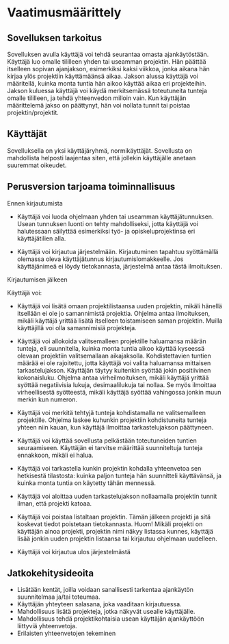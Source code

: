 # Vaatimusmäärittely

## Sovelluksen tarkoitus

Sovelluksen avulla käyttäjä voi tehdä seurantaa omasta ajankäytöstään. Käyttäjä luo omalle tililleen yhden tai useamman projektin. Hän päättää itselleen sopivan ajanjakson, esimerkiksi kaksi viikkoa, jonka aikana hän kirjaa ylös projektiin käyttämäänsä aikaa. Jakson alussa käyttäjä voi määritellä, kuinka monta tuntia hän aikoo käyttää aikaa eri projekteihin. Jakson kuluessa käyttäjä voi käydä merkitsemässä toteutuneita tunteja omalle tililleen, ja tehdä yhteenvedon milloin vain. Kun käyttäjän määrittelemä jakso on päättynyt, hän voi nollata tunnit tai poistaa projektin/projektit.


## Käyttäjät

Sovelluksella on yksi käyttäjäryhmä, normikäyttäjät. Sovellusta on mahdollista helposti laajentaa siten, että jollekin käyttäjälle anetaan suuremmat oikeudet.

## Perusversion tarjoama toiminnallisuus

Ennen kirjautumista

* Käyttäjä voi luoda ohjelmaan yhden tai useamman käyttäjätunnuksen.  Usean tunnuksen luonti on tehty mahdolliseksi, jotta käyttäjä voi halutessaan säilyttää esimerkiksi työ- ja opiskeluprojektinsa eri käyttäjätilien alla. 

* Käyttäjä voi kirjautua järjestelmään. Kirjautuminen tapahtuu syöttämällä olemassa oleva käyttäjätunnus kirjautumislomakkeelle. Jos käyttäjänimeä ei löydy tietokannasta, järjestelmä antaa tästä ilmoituksen. 

Kirjautumisen jälkeen 

Käyttäjä voi:
* Käyttäjä voi lisätä omaan projektilistaansa uuden projektin, mikäli hänellä itsellään ei ole jo samannimistä projektia. Ohjelma antaa ilmoituksen, mikäli käyttäjä yrittää lisätä itselleen toistamiseen saman projektin. Muilla käyttäjillä voi olla samannimisiä projekteja.

* Käyttäjä voi allokoida valitsemalleen projektille haluamansa määrän tunteja, eli suunnitella, kuinka monta tuntia aikoo käyttää kyseessä olevaan projektiin valitsemallaan aikajaksolla. Kohdistettavien tuntien määrää ei ole rajoitettu, jotta käyttäjä voi valita haluamansa mittaisen tarkastelujakson. Käyttäjän täytyy kuitenkin syöttää jokin positiivinen kokonaisluku. Ohjelma antaa virheilmoituksen, mikäli käyttäjä yrittää syöttää negatiivisia lukuja, desimaalilukuja tai nollaa. Se myös ilmoittaa virheellisestä syötteestä, mikäli käyttäjä syöttää vahingossa jonkin muun merkin kun numeron. 

* Käyttäjä voi merkitä tehtyjä tunteja kohdistamalla ne valitsemalleen projektille. Ohjelma laskee kuhunkin projektiin kohdistuneita tunteja yhteen niin kauan, kun käyttäjä ilmoittaa tarkastelujakson päättyneen.

* Käyttäjä voi käyttää sovellusta pelkästään toteutuneiden tuntien seuraamiseen. Käyttäjän ei tarvitse määrittää suunniteltuja tunteja ennakkoon, mikäli ei halua. 

* Käyttäjä voi tarkastella kunkin projektin kohdalla yhteenvetoa sen hetkisestä tilastosta: kuinka paljon tunteja hän suunnitteli käyttävänsä, ja kuinka monta tuntia on käytetty tähän mennessä.

* Käyttäjä voi aloittaa uuden tarkastelujakson nollaamalla projektin tunnit ilman, että projekti katoaa.

* Käyttäjä voi poistaa listaltaan projektin. Tämän jälkeen projekti ja sitä koskevat tiedot poistetaan tietokannasta. Huom! Mikäli projekti on käyttäjän ainoa projekti, projektin nimi näkyy listassa kunnes, käyttäjä lisää jonkin uuden projektin listaansa tai kirjautuu ohjelmaan uudelleen.

* Käyttäjä voi kirjautua ulos järjestelmästä
## Jatkokehitysideoita

* Lisätään kentät, joilla voidaan sanallisesti tarkentaa ajankäytön suunnitelmaa ja/tai toteumaa.
* Käyttäjän yhteyteen salasana, joka vaaditaan kirjautuessa. 
* Mahdollisuus lisätä projekteja, jotka näkyvät usealle käyttäjälle. 
* Mahdollisuus tehdä projektikohtaisia usean käyttäjän ajankäyttöön liittyviä yhteenvetoja. 
* Erilaisten yhteenvetojen tekeminen


